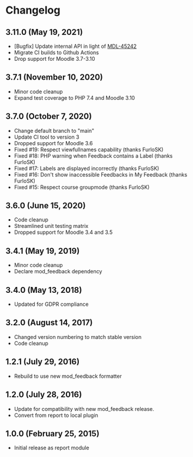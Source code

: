 # Changelog

## 3.11.0 (May 19, 2021)

- [Bugfix] Update internal API in light of [MDL-45242](https://tracker.moodle.org/browse/MDL-45242)
- Migrate CI builds to Github Actions
- Drop support for Moodle 3.7-3.10


## 3.7.1 (November 10, 2020)

- Minor code cleanup
- Expand test coverage to PHP 7.4 and Moodle 3.10

## 3.7.0 (October 7, 2020)

- Change default branch to "main"
- Update CI tool to version 3
- Dropped support for Moodle 3.6
- Fixed #19: Respect viewfullnames capability (thanks FurloSK)
- Fixed #18: PHP warning when Feedback contains a Label (thanks FurloSK)
- Fixed #17: Labels are displayed incorrectly (thanks FurloSK)
- Fixed #16: Don't show inaccessible Feedbacks in My Feedback (thanks FurloSK)
- Fixed #15: Respect course groupmode (thanks FurloSK)

## 3.6.0 (June 15, 2020)

- Code cleanup
- Streamlined unit testing matrix
- Dropped support for Moodle 3.4 and 3.5

## 3.4.1 (May 19, 2019)

- Minor code cleanup
- Declare mod_feedback dependency

## 3.4.0 (May 13, 2018)

- Updated for GDPR compliance

## 3.2.0 (August 14, 2017)

- Changed version numbering to match stable version
- Code cleanup

## 1.2.1 (July 29, 2016)

- Rebuild to use new mod_feedback formatter

## 1.2.0 (July 28, 2016)

- Update for compatibility with new mod_feedback release.
- Convert from report to local plugin

## 1.0.0 (February 25, 2015)

- Initial release as report module
